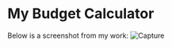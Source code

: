 # My Budget Calculator






 Below is a screenshot from my work:
![Capture](https://github.com/AlainL24/My-Budget-Calculator/assets/136858608/74bd084e-3659-4af7-9bfa-755fb1040669)

